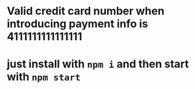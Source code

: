 # Valid credit card number when introducing payment info is 4111111111111111
# just install with `npm i` and then start with `npm start` 
